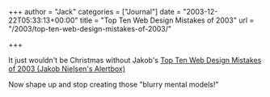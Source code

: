 +++
author = "Jack"
categories = ["Journal"]
date = "2003-12-22T05:33:13+00:00"
title = "Top Ten Web Design Mistakes of 2003"
url = "/2003/top-ten-web-design-mistakes-of-2003/"

+++

It just wouldn't be Christmas without Jakob's [Top Ten Web Design Mistakes of 2003 (Jakob Nielsen's Alertbox)][1]

Now shape up and stop creating those "blurry mental models!"

 [1]: http://www.useit.com/alertbox/20031222.html "Top Ten Web Design Mistakes of 2003 (Jakob Nielsen's Alertbox)"